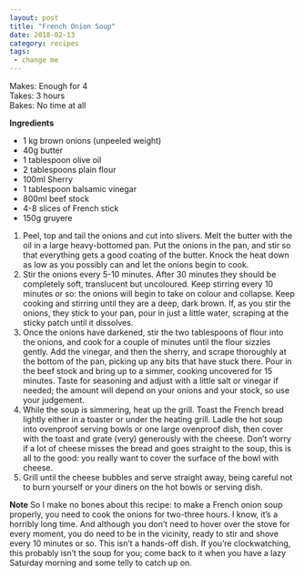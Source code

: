 ```yaml
---
layout: post
title: "French Onion Soup"
date: 2018-02-13
category: recipes
tags:
 - change me
---
```


Makes: Enough for 4  
Takes: 3 hours  
Bakes: No time at all  

**Ingredients**

* 1 kg brown onions (unpeeled weight)
* 40g butter
* 1 tablespoon olive oil
* 2 tablespoons plain flour
* 100ml Sherry
* 1 tablespoon balsamic vinegar
* 800ml beef stock
* 4-8 slices of French stick
* 150g gruyere

 1. Peel, top and tail the onions and cut into slivers. Melt the butter with the oil in a large heavy-bottomed pan. Put the onions in the pan, and stir so that everything gets a good coating of the butter. Knock the heat down as low as you possibly can and let the onions begin to cook.
 2. Stir the onions every 5-10 minutes. After 30 minutes they should be completely soft, translucent but uncoloured. Keep stirring every 10 minutes or so: the onions will begin to take on colour and collapse. Keep cooking and stirring until they are a deep, dark brown. If, as you stir the onions, they stick to your pan, pour in just a little water, scraping at the sticky patch until it dissolves.
 3. Once the onions have darkened, stir the two tablespoons of flour into the onions, and cook for a couple of minutes until the flour sizzles gently. Add the vinegar, and then the sherry, and scrape thoroughly at the bottom of the pan, picking up any bits that have stuck there. Pour in the beef stock and bring up to a simmer, cooking uncovered for 15 minutes. Taste for seasoning and adjust with a little salt or vinegar if needed; the amount will depend on your onions and your stock, so use your judgement.
 4. While the soup is simmering, heat up the grill. Toast the French bread lightly either in a toaster or under the heating grill. Ladle the hot soup into ovenproof serving bowls or one large ovenproof dish, then cover with the toast and grate (very) generously with the cheese. Don’t worry if a lot of cheese misses the bread and goes straight to the soup, this is all to the good: you really want to cover the surface of the bowl with cheese.
 5. Grill until the cheese bubbles and serve straight away, being careful not to burn yourself or your diners on the hot bowls or serving dish.

**Note**
So I make no bones about this recipe: to make a French onion soup properly, you need to cook the onions for two-three hours. I know, it’s a horribly long time. And although you don’t need to hover over the stove for every moment, you do need to be in the vicinity, ready to stir and shove every 10 minutes or so. This isn’t a hands-off dish. If you’re clockwatching, this probably isn’t the soup for you; come back to it when you have a lazy Saturday morning and some telly to catch up on.
